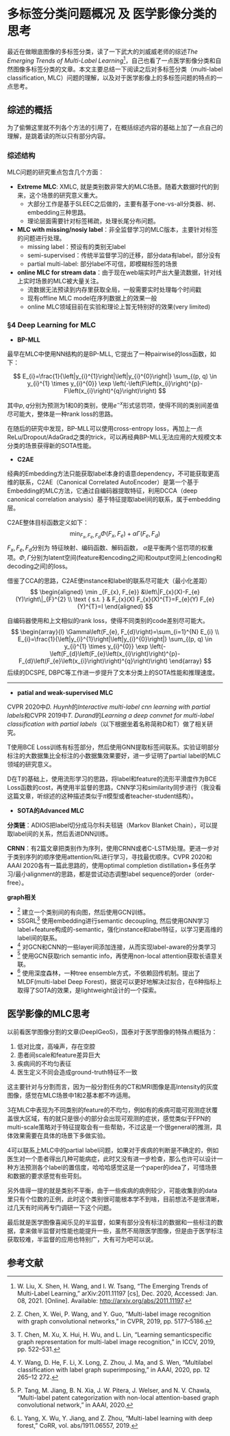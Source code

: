 # 多标签分类问题概况 及 医学影像分类的思考

最近在做眼底图像的多标签分类，读了一下武大的刘威威老师的综述*The Emerging Trends of Multi-Label Learning*[^1]，自己也看了一点医学影像分类和自然图像多标签分类的文章。本文主要总结一下阅读之后对多标签分类（multi-label classification, MLC）问题的理解，以及对于医学影像上的多标签问题的特点的一点思考。

## 综述的概括

为了偷懒这里就不列各个方法的引用了，在概括综述内容的基础上加了一点自己的理解，是跳着读的所以只有部分内容。

### 综述结构
MLC问题的研究重点包含几个方面：
- **Extreme MLC**: XMLC, 就是类别数非常大的MLC场景。随着大数据时代的到来，这个场景的研究意义重大。
  - 大部分工作是基于SLEEC之后做的，主要有基于one-vs-all分类器、树、embedding三种思路。
  - 理论层面需要针对标签稀疏，处理长尾分布问题。
- **MLC with missing/nosiy label**：非全监督学习的MLC版本，主要针对标签的问题进行处理。
  - missing label：预设有的类别无label
  - semi-supervised：传统半监督学习的迁移，部分data有label，部分没有
  - partial multi-label: 部分label不可信，即模糊标签的场景
- **online MLC for stream data**：由于现在web端实时产出大量流数据，针对线上实时场景的MLC被大量关注。
  - 流数据无法预读到内存里获取全局，一般需要实时处理每个时间戳
  - 现有offline MLC model在序列数据上的效果一般
  - online MLC领域目前在实验和理论上暂无特别好的效果(very limited)

### §4 Deep Learning for MLC 

- **BP-MLL**

最早在MLC中使用NN结构的是BP-MLL, 它提出了一种pairwise的loss函数，如下：

$$
E_{i}=\frac{1}{\left|y_{i}^{1}\right|\left|y_{i}^{0}\right|} \sum_{(p, q) \in y_{i}^{1} \times y_{i}^{0}} \exp \left(-\left(F\left(x_{i}\right)^{p}-F\left(x_{i}\right)^{q}\right)\right)
$$

其中$p,q$分别为预测为1和0的类别，使用$e^{-x}$形式惩罚项，使得不同的类别间差值尽可能大，整体是一种rank loss的思路。

在随后的研究中发现，BP-MLL可以使用cross-entropy loss，再加上一点ReLu/Dropout/AdaGrad之类的trick，可以再经典BP-MLL无法应用的大规模文本分类的场景获得新的SOTA性能。

- **C2AE**

经典的Embedding方法只能获取label本身的语意dependency，不可能获取更高维的联系，C2AE（Canonical Correlated AutoEncoder）是第一个基于Embedding的MLC方法，它通过自编码器提取特征，利用DCCA（deep canonical correlation analysis）基于特征提取label间的联系，属于embedding层。

C2AE整体目标函数定义如下：
$$
\min _{F_{x}, F_{e}, F_{d}} \Phi\left(F_{x}, F_{e}\right)+\alpha \Gamma\left(F_{e}, F_{d}\right)
$$
$F_x, F_e, F_d$分别为 特征映射、编码函数、解码函数， $\alpha$是平衡两个惩罚项的权重项。$\Phi, \Gamma$分别为latent空间(feature和encoding之间)和output空间上(encoding和decoding之间)的loss。

借鉴了CCA的思路，C2AE使instance和label的联系尽可能大（最小化差距）
$$
\begin{aligned}
\min _{F_{x}, F_{e}} &\left\|F_{x}(X)-F_{e}(Y)\right\|_{F}^{2} \\
\text { s.t. } & F_{x}(X) F_{x}(X)^{T}=F_{e}(Y) F_{e}(Y)^{T}=I
\end{aligned}
$$

自编码器使用和上文相似的rank loss，使得不同类别的code差别尽可能大。
$$
\begin{array}{l}
\Gamma\left(F_{e}, F_{d}\right)=\sum_{i=1}^{N} E_{i} \\
E_{i}=\frac{1}{\left|y_{i}^{1}\right|\left|y_{i}^{0}\right|} \sum_{(p, q) \in y_{i}^{1} \times y_{i}^{0}} \exp \left(-\left(F_{d}\left(F_{e}\left(x_{i}\right)\right)^{p}-F_{d}\left(F_{e}\left(x_{i}\right)\right)^{q}\right)\right)
\end{array}
$$
后续的DCSPE, DBPC等工作进一步提升了文本分类上的SOTA性能和推理速度。

---
- **patial and weak-supervised MLC**

CVPR 2020中*D. Huynh*的*Interactive multi-label cnn learning with partial labels*和CVPR 2019中*T. Durand*的*Learning a deep convnet for multi-label classification with partial labels*（以下根据坐着名称简称D和T）做了相关研究。

T使用BCE Loss训练有标签部分，然后使用GNN提取标签间联系。实验证明部分标注的大数据集比全标注的小数据集效果要好，进一步证明了partial label的MLC领域的研究意义。

D在T的基础上，使用流形学习的思路，将label和feature的流形平滑度作为BCE Loss函数的cost，再使用半监督的思路，CNN学习和similarity同步进行（我没看这篇文章，听综述的这种描述类似于$\pi$模型或者teacher-student结构）。

- **SOTA的Advanced MLC**

**分类链**：ADIOS把label切分成马尔科夫毯链（Markov Blanket Chain），可以提取label间的关系，然后丢进DNN训练。

**CRNN**：有2篇文章把类别作为序列，使用CRNN或者C-LSTM处理。更进一步对于类别序列的顺序使用attention/RL进行学习，寻找最优顺序。CVPR 2020和AAAI 2020各有一篇此思路的，使用optimal completion distillation+多任务学习/最小alignment的思路，都是尝试动态调整label sequence的order（order-free）。

**graph相关**
- [^2] 建立一个类别间的有向图，然后使用GCN训练。
- SSGRL[^6] 使用embedding进行semantic decoupling, 然后使用GNN学习label+feature构成的-semantic，强化instance和label特征，以学习更高维的label间的联系。
- [^3] 对GCN和CNN的一些layer间添加连接，从而实现label-aware的分类学习
- [^4] 使用GCN获取rich semantic info，再使用non-local attention获取长语意关联。
- [^5] 使用深度森林，一种tree ensemble方式，不依赖回传机制。提出了MLDF(multi-label Deep Forest)，据说可以更好地解决过拟合，在6种指标上取得了SOTA的效果，是lightweight设计的一个探索。

## 医学影像的MLC思考

以前看医学图像分割的文章(DeepIGeoS)，国泰对于医学图像的特殊点概括为：
1. 低对比度，高噪声，存在空腔
2. 患者间scale和feature差异巨大
3. 疾病间的不均匀表征
4. 医生定义不同会造成ground-truth特征不一致

这主要针对与分割而言，因为一般分割任务的CT和MRI图像是高Intensity的灰度图像，感觉在MLC场景中1和2基本都不咋适用。

3在MLC中表现为不同类别的feature的不均匀，例如有的疾病可能可观测症状覆盖很大区域，有的就只是很小的部分会出现可观测的症状，感觉类似于FPN的multi-scale策略对于特征提取会有一些帮助，不过这是一个很general的推测，具体效果需要在具体的场景下多做实验。

4可以联系上MLC中的partial label问题，如果对于疾病的判断是不确定的，例如医生对一个患者得出几种可能病症，此时又没有进一步检查，那么也许可以设计一种方法预测各个label的置信度，哈哈哈感觉这是一个paper的idea了，可惜场景和数据的要求感觉有些苛刻。

另外值得一提的就是类别不平衡，由于一些疾病的病例较少，可能收集到的data里只有个位数的正例，此时这个类别很可能根本学不到啥，目前想法不是很清晰，过几天有时间再专门调研一下这个问题。

最后就是医学图像喜闻乐见的半监督，如果有部分没有标注的数据和一些标注的数据，拿来做半监督对性能也能提升一些，虽然不局限医学图像，但是由于医学标注获取较难，半监督的应用也特别广，大有可为吧可以说。



## 参考文献

[^1]: W. Liu, X. Shen, H. Wang, and I. W. Tsang, “The Emerging Trends of Multi-Label Learning,” arXiv:2011.11197 [cs], Dec. 2020, Accessed: Jan. 08, 2021. [Online]. Available: http://arxiv.org/abs/2011.11197.

[^2]: Z. Chen, X. Wei, P. Wang, and Y. Guo, “Multi-label image recognition with graph convolutional networks,” in CVPR, 2019, pp. 5177–5186.

[^3]: Y. Wang, D. He, F. Li, X. Long, Z. Zhou, J. Ma, and S. Wen, “Multilabel classification with label graph superimposing,” in AAAI, 2020, pp. 12 265–12 272.

[^4]: P. Tang, M. Jiang, B. N. Xia, J. W. Pitera, J. Welser, and N. V. Chawla, “Multi-label patent categorization with non-local attention-based graph convolutional network,” in AAAI, 2020.

[^5]: L. Yang, X. Wu, Y. Jiang, and Z. Zhou, “Multi-label learning with deep forest,” CoRR, vol. abs/1911.06557, 2019.

[^6]: T. Chen, M. Xu, X. Hui, H. Wu, and L. Lin, “Learning semanticspecific graph representation for multi-label image recognition,” in ICCV, 2019, pp. 522–531.
